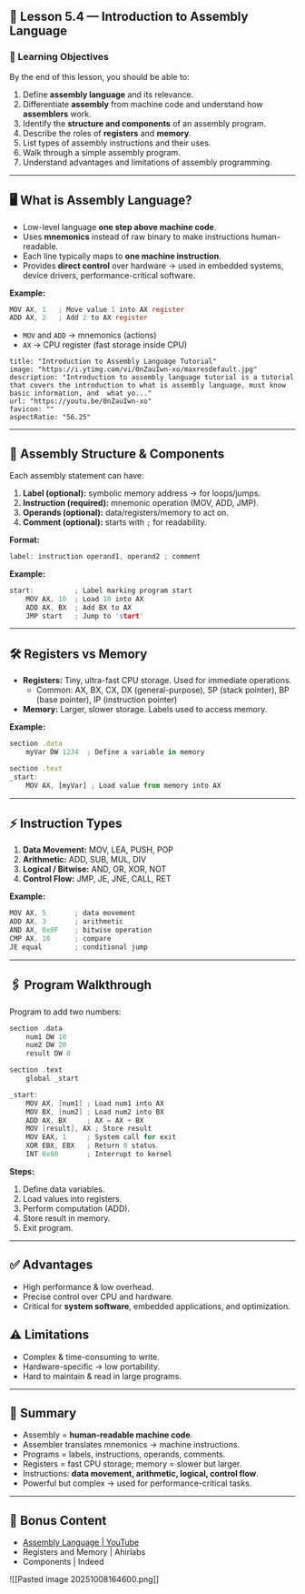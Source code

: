 ## 🧠 Lesson 5.4 — Introduction to Assembly Language

### 🌟 Learning Objectives

By the end of this lesson, you should be able to:

1. Define **assembly language** and its relevance.
2. Differentiate **assembly** from machine code and understand how **assemblers** work.
3. Identify the **structure and components** of an assembly program.
4. Describe the roles of **registers** and **memory**.
5. List types of assembly instructions and their uses.
6. Walk through a simple assembly program.
7. Understand advantages and limitations of assembly programming.

---

## 🖥️ What is Assembly Language?

- Low-level language **one step above machine code**.
- Uses **mnemonics** instead of raw binary to make instructions human-readable.
- Each line typically maps to **one machine instruction**.
- Provides **direct control** over hardware → used in embedded systems, device drivers, performance-critical software.

**Example:**

```c
MOV AX, 1   ; Move value 1 into AX register
ADD AX, 2   ; Add 2 to AX register
```

- `MOV` and `ADD` → mnemonics (actions)
- `AX` → CPU register (fast storage inside CPU)
```embed
title: "Introduction to Assembly Language Tutorial"
image: "https://i.ytimg.com/vi/0nZauIwn-xo/maxresdefault.jpg"
description: "Introduction to assembly language tutorial is a tutorial that covers the introduction to what is assembly language, must know basic information, and  what yo..."
url: "https://youtu.be/0nZauIwn-xo"
favicon: ""
aspectRatio: "56.25"
```

---

## 🔹 Assembly Structure & Components

Each assembly statement can have:

1. **Label (optional):** symbolic memory address → for loops/jumps.
2. **Instruction (required):** mnemonic operation (MOV, ADD, JMP).
3. **Operands (optional):** data/registers/memory to act on.
4. **Comment (optional):** starts with `;` for readability.

**Format:**

```c
label: instruction operand1, operand2 ; comment
```

**Example:**

```c
start:          ; Label marking program start
    MOV AX, 10  ; Load 10 into AX
    ADD AX, BX  ; Add BX to AX
    JMP start   ; Jump to 'start'

```

---

## 🛠️ Registers vs Memory

- **Registers:** Tiny, ultra-fast CPU storage. Used for immediate operations.
    - Common: AX, BX, CX, DX (general-purpose), SP (stack pointer), BP (base pointer), IP (instruction pointer)
- **Memory:** Larger, slower storage. Labels used to access memory.

**Example:**

```js
section .data
    myVar DW 1234  ; Define a variable in memory

section .text
_start:
    MOV AX, [myVar] ; Load value from memory into AX

```

---

## ⚡ Instruction Types

1. **Data Movement:** MOV, LEA, PUSH, POP
2. **Arithmetic:** ADD, SUB, MUL, DIV
3. **Logical / Bitwise:** AND, OR, XOR, NOT
4. **Control Flow:** JMP, JE, JNE, CALL, RET

**Example:**

```c
MOV AX, 5       ; data movement
ADD AX, 3       ; arithmetic
AND AX, 0x0F    ; bitwise operation
CMP AX, 10      ; compare
JE equal        ; conditional jump

```

---

## 🖇️ Program Walkthrough

Program to add two numbers:

```c
section .data
    num1 DW 10
    num2 DW 20
    result DW 0

section .text
    global _start

_start:
    MOV AX, [num1] ; Load num1 into AX
    MOV BX, [num2] ; Load num2 into BX
    ADD AX, BX     ; AX = AX + BX
    MOV [result], AX ; Store result
    MOV EAX, 1     ; System call for exit
    XOR EBX, EBX   ; Return 0 status
    INT 0x80       ; Interrupt to kernel

```

**Steps:**

1. Define data variables.
2. Load values into registers.
3. Perform computation (ADD).
4. Store result in memory.
5. Exit program.

---

## ✅ Advantages

- High performance & low overhead.
- Precise control over CPU and hardware.
- Critical for **system software**, embedded applications, and optimization.

## ⚠️ Limitations

- Complex & time-consuming to write.
- Hardware-specific → low portability.
- Hard to maintain & read in large programs.

---

## 🔑 Summary

- Assembly = **human-readable machine code**.
- Assembler translates mnemonics → machine instructions.
- Programs = labels, instructions, operands, comments.
- Registers = fast CPU storage; memory = slower but larger.
- Instructions: **data movement, arithmetic, logical, control flow**.
- Powerful but complex → used for performance-critical tasks.

---

## 🎁 Bonus Content

- [Assembly Language | YouTube](https://www.youtube.com)
- Registers and Memory | Ahirlabs
- Components | Indeed

![[Pasted image 20251008164600.png]]